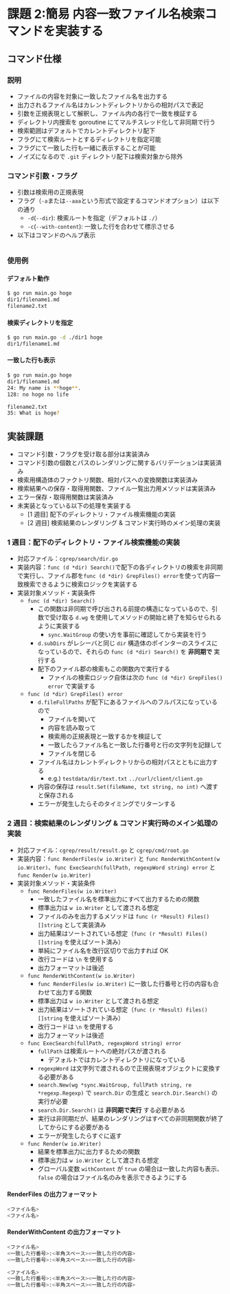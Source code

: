 # 課題 2:簡易 内容一致ファイル名検索コマンドを実装する

## コマンド仕様

### 説明

- ファイルの内容を対象に一致したファイル名を出力する
- 出力されるファイル名はカレントディレクトリからの相対パスで表記
- 引数を正規表現として解釈し、ファイル内の各行で一致を検証する
- ディレクトリ内捜索を goroutine にてマルチスレッド化して非同期で行う
- 検索範囲はデフォルトでカレントディレクトリ配下
- フラグにて検索ルートとするディレクトリを指定可能
- フラグにて一致した行も一緒に表示することが可能
- ノイズになるので `.git` ディレクトリ配下は検索対象から除外

### コマンド引数・フラグ

- 引数は検索用の正規表現
- フラグ（`-a`または`--aaa`という形式で設定するコマンドオプション）は以下の通り
  - `-d`(`--dir`): 検索ルートを指定（デフォルトは `./`）
  - `-c`(`--with-content`): 一致した行を合わせて標示させる
- 以下はコマンドのヘルプ表示

```bash

```

### 使用例

#### デフォルト動作

```bash
$ go run main.go hoge
dir1/filename1.md
filename2.txt
```

#### 検索ディレクトリを指定

```bash
$ go run main.go -d ./dir1 hoge
dir1/filename1.md
```

#### 一致した行も表示

```bash
$ go run main.go hoge
dir1/filename1.md
24: My name is **hoge**.
128: no hoge no life

filename2.txt
35: What is hoge?
```

## 実装課題

- コマンド引数・フラグを受け取る部分は実装済み
- コマンド引数の個数とパスのレンダリングに関するバリデーションは実装済み
- 検索用構造体のファクトリ関数、相対パスへの変換関数は実装済み
- 検索結果への保存・取得用関数、ファイル一覧出力用メソッドは実装済み
- エラー保存・取得用関数は実装済み
- 未実装となっている以下の処理を実装する
  - [1 週目] 配下のディレクトリ・ファイル検索機能の実装
  - [2 週目] 検索結果のレンダリング & コマンド実行時のメイン処理の実装

### 1 週目：配下のディレクトリ・ファイル検索機能の実装

- 対応ファイル：`cgrep/search/dir.go`
- 実装内容：`func (d *dir) Search()`で配下の各ディレクトリの検索を非同期で実行し、ファイル郡を`func (d *dir) GrepFiles() error`を使って内容一致検索できるように検索ロジックを実装する
- 実装対象メソッド・実装条件
  - `func (d *dir) Search()`
    - この関数は非同期で呼び出される前提の構造になっているので、引数で受け取る `d.wg` を使用してメソッドの開始と終了を知らせられるように実装する
      - `sync.WaitGroup` の使い方を事前に確認してから実装を行う
    - `d.subDirs` がレシーバと同じ `dir` 構造体のポインターのスライスになっているので、それらの `func (d *dir) Search()` を **非同期で** 実行する
    - 配下のファイル郡の検索もこの関数内で実行する
      - ファイルの検索ロジック自体は次の `func (d *dir) GrepFiles() error` で実装する
  - `func (d *dir) GrepFiles() error`
    - `d.fileFullPaths` が配下にあるファイルへのフルパスになっているので
      - ファイルを開いて
      - 内容を読み取って
      - 検索用の正規表現と一致するかを検証して
      - 一致したらファイル名と一致した行番号と行の文字列を記録して
      - ファイルを閉じる
    - ファイル名はカレントディレクトリからの相対パスとともに出力する
      - e.g.) `testdata/dir/text.txt` `../curl/client/client.go`
    - 内容の保存は `result.Set(fileName, txt string, no int)` へ渡すと保存される
    - エラーが発生したらそのタイミングでリターンする

### 2 週目：検索結果のレンダリング & コマンド実行時のメイン処理の実装

- 対応ファイル：`cgrep/result/result.go` と `cgrep/cmd/root.go`
- 実装内容：`func RenderFiles(w io.Writer)` と `func RenderWithContent(w io.Writer)`、`func ExecSearch(fullPath, regexpWord string) error` と `func Render(w io.Writer)`
- 実装対象メソッド・実装条件
  - `func RenderFiles(w io.Writer)`
    - 一致したファイル名を標準出力にすべて出力するための関数
    - 標準出力は `w io.Writer` として渡される想定
    - ファイルのみを出力するメソッドは `func (r *Result) Files() []string` として実装済み
    - 出力結果はソートされている想定（`func (r *Result) Files() []string` を使えばソート済み）
    - 単純にファイル名を改行区切りで出力すれば OK
    - 改行コードは `\n` を使用する
    - 出力フォーマットは後述
  - `func RenderWithContent(w io.Writer)`
    - `func RenderFiles(w io.Writer)` に一致した行番号と行の内容も合わせて出力する関数
    - 標準出力は `w io.Writer` として渡される想定
    - 出力結果はソートされている想定（`func (r *Result) Files() []string` を使えばソート済み）
    - 改行コードは `\n` を使用する
    - 出力フォーマットは後述
  - `func ExecSearch(fullPath, regexpWord string) error`
    - `fullPath` は検索ルートへの絶対パスが渡される
      - デフォルトではカレントディレクトリになっている
    - `regexpWord` は文字列で渡されるので正規表現オブジェクトに変換する必要がある
    - `search.New(wg *sync.WaitGroup, fullPath string, re *regexp.Regexp)` で `search.Dir` の生成と `search.Dir.Search()` の実行が必要
    - `search.Dir.Search()` は **非同期で実行** する必要がある
    - 実行は非同期だが、結果のレンダリングはすべての非同期関数が終了してからにする必要がある
    - エラーが発生したらすぐに返す
  - `func Render(w io.Writer)`
    - 結果を標準出力に出力するための関数
    - 標準出力は `w io.Writer` として渡される想定
    - グローバル変数 `withContent` が `true` の場合は一致した内容も表示、 `false` の場合はファイル名のみを表示できるようにする

#### RenderFiles の出力フォーマット

```bash
<ファイル名>
<ファイル名>
```

#### RenderWithContent の出力フォーマット

```bash
<ファイル名>
<一致した行番号>:<半角スペース><一致した行の内容>
<一致した行番号>:<半角スペース><一致した行の内容>

<ファイル名>
<一致した行番号>:<半角スペース><一致した行の内容>
<一致した行番号>:<半角スペース><一致した行の内容>
```
